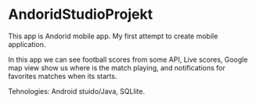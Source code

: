 # AndoridStudioProjekt

This app is Andorid mobile app. My first attempt to create mobile application.

In this app we can see football scores from some API, Live scores, Google map view show us where is the match playing, and notifications for favorites matches when its starts.

Tehnologies: Android stuido/Java, SQLlite.
